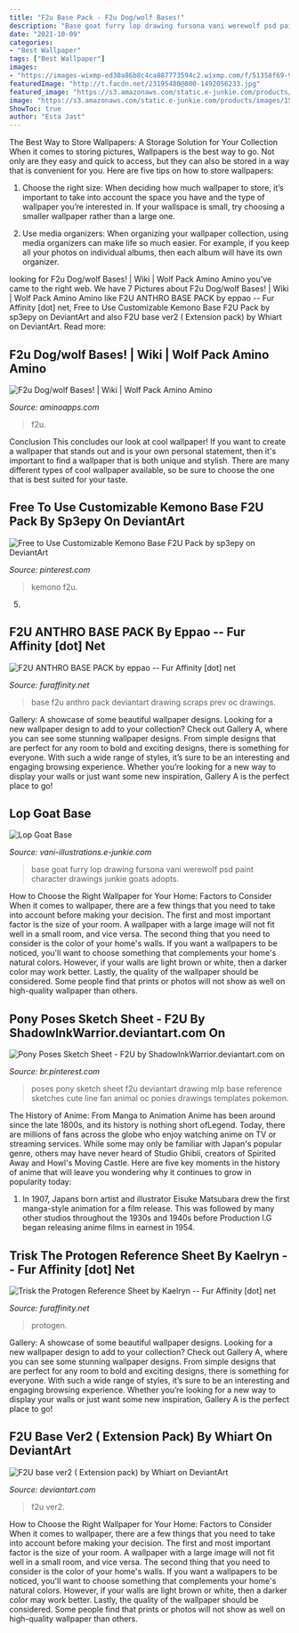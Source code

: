 ```yaml
---
title: "F2u Base Pack - F2u Dog/wolf Bases!"
description: "Base goat furry lop drawing fursona vani werewolf psd paint character drawings junkie goats adopts"
date: "2021-10-09"
categories:
- "Best Wallpaper"
tags: ["Best Wallpaper"]
images:
- "https://images-wixmp-ed30a86b8c4ca887773594c2.wixmp.com/f/51358f69-9004-44ea-8fdc-1cc1cf27c202/ddeg5ht-20fac621-dbd4-4bbc-96cd-100a1da8c77f.png/v1/fill/w_1280,h_837,strp/500_followers_base___f2u_by_whiart_ddeg5ht-fullview.png?token=eyJ0eXAiOiJKV1QiLCJhbGciOiJIUzI1NiJ9.eyJzdWIiOiJ1cm46YXBwOjdlMGQxODg5ODIyNjQzNzNhNWYwZDQxNWVhMGQyNmUwIiwiaXNzIjoidXJuOmFwcDo3ZTBkMTg4OTgyMjY0MzczYTVmMGQ0MTVlYTBkMjZlMCIsIm9iaiI6W1t7ImhlaWdodCI6Ijw9ODM3IiwicGF0aCI6IlwvZlwvNTEzNThmNjktOTAwNC00NGVhLThmZGMtMWNjMWNmMjdjMjAyXC9kZGVnNWh0LTIwZmFjNjIxLWRiZDQtNGJiYy05NmNkLTEwMGExZGE4Yzc3Zi5wbmciLCJ3aWR0aCI6Ijw9MTI4MCJ9XV0sImF1ZCI6WyJ1cm46c2VydmljZTppbWFnZS5vcGVyYXRpb25zIl19.ThCMbEmUZ9QxG_UxEFmvWePpsBKwAF5_Q1NOc2QyaOg"
featuredImage: "http://t.facdn.net/23195480@800-1492056233.jpg"
featured_image: "https://s3.amazonaws.com/static.e-junkie.com/products/images/1580238-1.png"
image: "https://s3.amazonaws.com/static.e-junkie.com/products/images/1580238-1.png"
ShowToc: true
author: "Esta Jast"
---
```



The Best Way to Store Wallpapers: A Storage Solution for Your Collection
When it comes to storing pictures, Wallpapers is the best way to go. Not only are they easy and quick to access, but they can also be stored in a way that is convenient for you. Here are five tips on how to store wallpapers:
1) Choose the right size: When deciding how much wallpaper to store, it’s important to take into account the space you have and the type of wallpaper you’re interested in. If your wallspace is small, try choosing a smaller wallpaper rather than a large one.

2) Use media organizers: When organizing your wallpaper collection, using media organizers can make life so much easier. For example, if you keep all your photos on individual albums, then each album will have its own organizer.

	

		
looking for F2u Dog/wolf Bases! | Wiki | Wolf Pack Amino Amino you've came to the right web. We have 7 Pictures about F2u Dog/wolf Bases! | Wiki | Wolf Pack Amino Amino like F2U ANTHRO BASE PACK by eppao -- Fur Affinity [dot] net, Free to Use Customizable Kemono Base F2U Pack by sp3epy on DeviantArt and also F2U base ver2 ( Extension pack) by Whiart on DeviantArt. Read more:
		
    
## F2u Dog/wolf Bases! | Wiki | Wolf Pack Amino Amino

<img loading=lazy src="https://pm1.narvii.com/7563/5ed5120919ae134dd82ecd589751fb73a2922acfr1-1280-1280v2_hq.jpg" onerror="this.onerror=null;this.src='https://tse4.mm.bing.net/th?id=OIP.7g95UmtZ4lew9iNSaiooDwHaHa&amp;pid=15.1';" alt="F2u Dog/wolf Bases! | Wiki | Wolf Pack Amino Amino">

_Source: aminoapps.com_

>f2u. 

	

Conclusion
This concludes our look at cool wallpaper! If you want to create a wallpaper that stands out and is your own personal statement, then it's important to find a wallpaper that is both unique and stylish. There are many different types of cool wallpaper available, so be sure to choose the one that is best suited for your taste.

    
## Free To Use Customizable Kemono Base F2U Pack By Sp3epy On DeviantArt

<img loading=lazy src="https://i.pinimg.com/originals/1c/f0/e6/1cf0e621ecd5e83e18c94a993cfd8078.png" onerror="this.onerror=null;this.src='https://tse2.mm.bing.net/th?id=OIP.8nhFY4lsiFwEFWThz32ZUQHaG5&amp;pid=15.1';" alt="Free to Use Customizable Kemono Base F2U Pack by sp3epy on DeviantArt">

_Source: pinterest.com_

>kemono f2u. 

	

5.

    
## F2U ANTHRO BASE PACK By Eppao -- Fur Affinity [dot] Net

<img loading=lazy src="https://d.facdn.net/art/eppao/1480876399/1480876399.eppao_grande.png" onerror="this.onerror=null;this.src='https://tse3.mm.bing.net/th?id=OIP.o9frUFk5Pbypp-WUSBiabgHaF7&amp;pid=15.1';" alt="F2U ANTHRO BASE PACK by eppao -- Fur Affinity [dot] net">

_Source: furaffinity.net_

>base f2u anthro pack deviantart drawing scraps prev oc drawings. 

	

Gallery: A showcase of some beautiful wallpaper designs.
Looking for a new wallpaper design to add to your collection? Check out Gallery A, where you can see some stunning wallpaper designs. From simple designs that are perfect for any room to bold and exciting designs, there is something for everyone. With such a wide range of styles, it’s sure to be an interesting and engaging browsing experience. Whether you’re looking for a new way to display your walls or just want some new inspiration, Gallery A is the perfect place to go!





	
	
    
## Lop Goat Base

<img loading=lazy src="https://s3.amazonaws.com/static.e-junkie.com/products/images/1580238-1.png" onerror="this.onerror=null;this.src='https://tse1.mm.bing.net/th?id=OIP.VBJKlIUmgClW0tXeJwMxAwHaFf&amp;pid=15.1';" alt="Lop Goat Base">

_Source: vani-illustrations.e-junkie.com_

>base goat furry lop drawing fursona vani werewolf psd paint character drawings junkie goats adopts. 

	

How to Choose the Right Wallpaper for Your Home: Factors to Consider
When it comes to wallpaper, there are a few things that you need to take into account before making your decision. The first and most important factor is the size of your room. A wallpaper with a large image will not fit well in a small room, and vice versa. 
The second thing that you need to consider is the color of your home's walls. If you want a wallpapers to be noticed, you'll want to choose something that complements your home's natural colors. However, if your walls are light brown or white, then a darker color may work better. 
Lastly, the quality of the wallpaper should be considered. Some people find that prints or photos will not show as well on high-quality wallpaper than others.

    
## Pony Poses Sketch Sheet - F2U By ShadowInkWarrior.deviantart.com On

<img loading=lazy src="https://i.pinimg.com/originals/8c/6d/df/8c6ddf7d20cba5afbbc10284c02f9718.jpg" onerror="this.onerror=null;this.src='https://tse4.mm.bing.net/th?id=OIP.KzJSMEUvtabBezpJYtnMvQHaEO&amp;pid=15.1';" alt="Pony Poses Sketch Sheet - F2U by ShadowInkWarrior.deviantart.com on">

_Source: br.pinterest.com_

>poses pony sketch sheet f2u deviantart drawing mlp base reference sketches cute line fan animal oc ponies drawings templates pokemon. 

	

The History of Anime: From Manga to Animation
Anime has been around since the late 1800s, and its history is nothing short ofLegend. Today, there are millions of fans across the globe who enjoy watching anime on TV or streaming services. While some may only be familiar with Japan's popular genre, others may have never heard of Studio Ghibli, creators of Spirited Away and Howl's Moving Castle. Here are five key moments in the history of anime that will leave you wondering why it continues to grow in popularity today:
1) In 1907, Japans born artist and illustrator Eisuke Matsubara drew the first manga-style animation for a film release. This was followed by many other studios throughout the 1930s and 1940s before Production I.G began releasing anime films in earnest in 1954.

    
## Trisk The Protogen Reference Sheet By Kaelryn -- Fur Affinity [dot] Net

<img loading=lazy src="http://t.facdn.net/23195480@800-1492056233.jpg" onerror="this.onerror=null;this.src='https://tse4.mm.bing.net/th?id=OIP.5ZmVWtKjN_QLCo5ObuLAJgHaDh&amp;pid=15.1';" alt="Trisk the Protogen Reference Sheet by Kaelryn -- Fur Affinity [dot] net">

_Source: furaffinity.net_

>protogen. 

	

Gallery: A showcase of some beautiful wallpaper designs.
Looking for a new wallpaper design to add to your collection? Check out Gallery A, where you can see some stunning wallpaper designs. From simple designs that are perfect for any room to bold and exciting designs, there is something for everyone. With such a wide range of styles, it’s sure to be an interesting and engaging browsing experience. Whether you’re looking for a new way to display your walls or just want some new inspiration, Gallery A is the perfect place to go!





	
	
    
## F2U Base Ver2 ( Extension Pack) By Whiart On DeviantArt

<img loading=lazy src="https://images-wixmp-ed30a86b8c4ca887773594c2.wixmp.com/f/51358f69-9004-44ea-8fdc-1cc1cf27c202/ddeg5ht-20fac621-dbd4-4bbc-96cd-100a1da8c77f.png/v1/fill/w_1280,h_837,strp/500_followers_base___f2u_by_whiart_ddeg5ht-fullview.png?token=eyJ0eXAiOiJKV1QiLCJhbGciOiJIUzI1NiJ9.eyJzdWIiOiJ1cm46YXBwOjdlMGQxODg5ODIyNjQzNzNhNWYwZDQxNWVhMGQyNmUwIiwiaXNzIjoidXJuOmFwcDo3ZTBkMTg4OTgyMjY0MzczYTVmMGQ0MTVlYTBkMjZlMCIsIm9iaiI6W1t7ImhlaWdodCI6Ijw9ODM3IiwicGF0aCI6IlwvZlwvNTEzNThmNjktOTAwNC00NGVhLThmZGMtMWNjMWNmMjdjMjAyXC9kZGVnNWh0LTIwZmFjNjIxLWRiZDQtNGJiYy05NmNkLTEwMGExZGE4Yzc3Zi5wbmciLCJ3aWR0aCI6Ijw9MTI4MCJ9XV0sImF1ZCI6WyJ1cm46c2VydmljZTppbWFnZS5vcGVyYXRpb25zIl19.ThCMbEmUZ9QxG_UxEFmvWePpsBKwAF5_Q1NOc2QyaOg" onerror="this.onerror=null;this.src='https://tse3.mm.bing.net/th?id=OIP.Vw4jJ9u27FzaV2l7t3lESgHaE1&amp;pid=15.1';" alt="F2U base ver2 ( Extension pack) by Whiart on DeviantArt">

_Source: deviantart.com_

>f2u ver2. 

	

How to Choose the Right Wallpaper for Your Home: Factors to Consider
When it comes to wallpaper, there are a few things that you need to take into account before making your decision. The first and most important factor is the size of your room. A wallpaper with a large image will not fit well in a small room, and vice versa. 
The second thing that you need to consider is the color of your home's walls. If you want a wallpapers to be noticed, you'll want to choose something that complements your home's natural colors. However, if your walls are light brown or white, then a darker color may work better. 
Lastly, the quality of the wallpaper should be considered. Some people find that prints or photos will not show as well on high-quality wallpaper than others.

